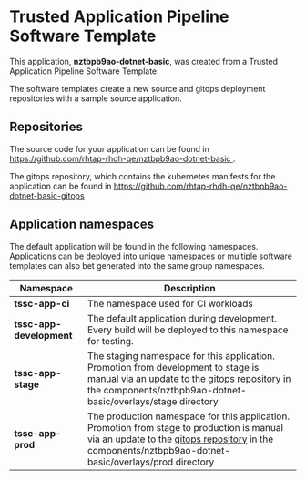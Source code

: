 # Trusted Application Pipeline Software Template

This application, **nztbpb9ao-dotnet-basic**, was created from a Trusted Application Pipeline Software Template.

The software templates create a new source and gitops deployment repositories with a sample source application. 

## Repositories

The source code for your application can be found in [https://github.com/rhtap-rhdh-qe/nztbpb9ao-dotnet-basic ](https://github.com/rhtap-rhdh-qe/nztbpb9ao-dotnet-basic ).
 
The gitops repository, which contains the kubernetes manifests for the application can be found in 
[https://github.com/rhtap-rhdh-qe/nztbpb9ao-dotnet-basic-gitops ](https://github.com/rhtap-rhdh-qe/nztbpb9ao-dotnet-basic-gitops ) 

## Application namespaces 

The default application will be found in the following namespaces. Applications can be deployed into unique namespaces or multiple software templates can also bet generated into the same group namespaces.  

|  Namespace   |  Description   |  
| -------- | -------- |
| **tssc-app-ci** | The namespace used for CI workloads |
| **tssc-app-development** | The default application during development. Every build will be deployed to this namespace for testing. |
| **tssc-app-stage** | The staging namespace for this application. Promotion from development to stage is manual via an update to the [gitops repository](https://github.com/rhtap-rhdh-qe/nztbpb9ao-dotnet-basic-gitops ) in the components/nztbpb9ao-dotnet-basic/overlays/stage directory |
| **tssc-app-prod** | The production namespace for this application. Promotion from stage to production is manual via an update to the [gitops repository](https://github.com/rhtap-rhdh-qe/nztbpb9ao-dotnet-basic-gitops ) in the components/nztbpb9ao-dotnet-basic/overlays/prod directory |